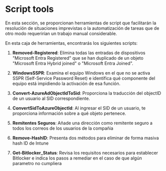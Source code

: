 # Script tools
En esta sección, se proporcionan herramientas de script que facilitarán la resolución de situaciones imprevistas o la automatización de tareas que de otro modo requerirían un trabajo manual considerable.

En esta caja de herramientas, encontrarás los siguientes scripts:

1. **Removed-Registered**: Elimina todas las entradas de dispositivos "Microsoft Entra Registered" que se han duplicado de un objeto "Microsoft Entra Hybrid joined" o "Microsoft Entra Joined".
   
2. **WindowsSSPR**: Examina el equipo Windows en el que no se activa SSPR (Self-Service Password Reset) e identifica qué componente del equipo está impidiendo la activación de esa función.

3. **Convert-AzureAdObjectIdToSid**: Proporciona la traducción del objectID de un usuario al SID correspondiente.

4. **ConvertSidToAzureObjectId**: Al ingresar el SID de un usuario, te proporciona información sobre a qué objeto pertenece.

5. **Remitentes Seguros**: Añade una dirección como remitente seguro a todos los correos de los usuarios de la compañia

6. **Remove-HashID**: Presenta dos métodos para eliminar de forma masiva hash ID de Intune

7. **Get-Bitlocker_Status**: Revisa los requisitos necesarios para establecer Bitlocker e indica los pasos a remediar en el caso de que algún parametro no cumpliera 
